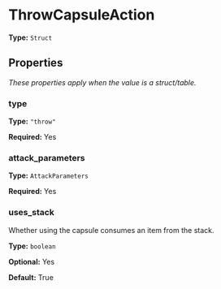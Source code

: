 # ThrowCapsuleAction

**Type:** `Struct`

## Properties

*These properties apply when the value is a struct/table.*

### type

**Type:** `"throw"`

**Required:** Yes

### attack_parameters

**Type:** `AttackParameters`

**Required:** Yes

### uses_stack

Whether using the capsule consumes an item from the stack.

**Type:** `boolean`

**Optional:** Yes

**Default:** True

